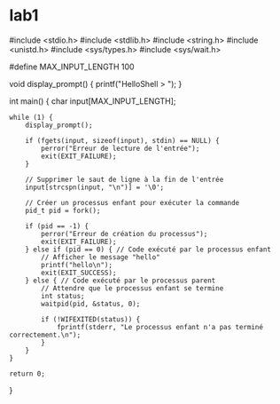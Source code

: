# lab1
#include <stdio.h>
#include <stdlib.h>
#include <string.h>
#include <unistd.h>
#include <sys/types.h>
#include <sys/wait.h>

#define MAX_INPUT_LENGTH 100

void display_prompt() {
    printf("HelloShell > ");
}

int main() {
    char input[MAX_INPUT_LENGTH];

    while (1) {
        display_prompt();

        if (fgets(input, sizeof(input), stdin) == NULL) {
            perror("Erreur de lecture de l'entrée");
            exit(EXIT_FAILURE);
        }

        // Supprimer le saut de ligne à la fin de l'entrée
        input[strcspn(input, "\n")] = '\0';

        // Créer un processus enfant pour exécuter la commande
        pid_t pid = fork();

        if (pid == -1) {
            perror("Erreur de création du processus");
            exit(EXIT_FAILURE);
        } else if (pid == 0) { // Code exécuté par le processus enfant
            // Afficher le message "hello"
            printf("hello\n");
            exit(EXIT_SUCCESS);
        } else { // Code exécuté par le processus parent
            // Attendre que le processus enfant se termine
            int status;
            waitpid(pid, &status, 0);

            if (!WIFEXITED(status)) {
                fprintf(stderr, "Le processus enfant n'a pas terminé correctement.\n");
            }
        }
    }

    return 0;
}
